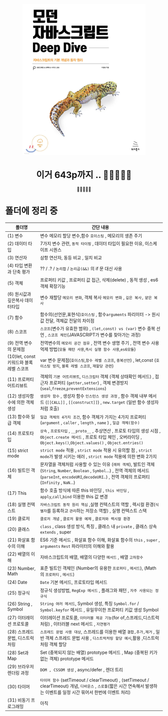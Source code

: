 <center>

![image](./image/12.png)<br />

이거 643p까지
..
🎯💡🔥📌✅
=======
🎯💡🔥📌✅

</center>

# 폴더에 정리 중

| 폴더명                                   | 간단 내용                                                                                                                                                                                                                |
| ---------------------------------------- | ------------------------------------------------------------------------------------------------------------------------------------------------------------------------------------------------------------------------ |
| (1) 변수                                 | 변수 메모리 할당 변수,함수 `호이스팅` , 메모리의 생존 주기                                                                                                                                                               |
| (2) 데이터 타입                          | 7가지 변수 관련, `동적 타이핑` , 데이터 타입이 필요한 이유, 이스케이프 시퀀스                                                                                                                                            |
| (3) 연산자                               | 삼항 연산자, 동등 비교 , 일치 비교                                                                                                                                                                                       |
| (4) 타입 변환과 단축 평가                | ?? / .? / `논리합` / `논리곱(&&)` 의 if 문 대신 사용                                                                                                                                                                     |
| (5) 객체                                 | 프로퍼티 키값 , 프로퍼티 값 접근, 삭제(delete) , 동적 생성 , es6 객체 확장기능                                                                                                                                           |
| (6) 원시값과 깊은복사 데이터타입         | 변수 재할당 `메모리 변화`, 객체 복사 `메모리 변화` , `깊은 복사,` `얕은 복사`                                                                                                                                            |
| (7) 함수                                 | 함수의(선언문,표현식)`호이스팅` , 함수`arguments` 파리미터 -> 원시값 전달, 객체값 전달의 차이점                                                                                                                          |
| (8) 스코프                               | `스코프`(변수가 유효한 범위) , `(let,const) vs (var)` 변수 중복 선언 , `스코프 체인`(JAVASCRIPT가 변수를 찾아가는 과정)                                                                                                  |
| (9) 전역 변수의 문제점                   | 전역변수의 `메모리 공간 점유` , 전역 변수 생명 주기 , 전역 변수 사용억제 방법(`모듈 패턴 사용`,`즉시 실행 함수 사용`,`es6모듈`)                                                                                          |
| (10)let, const 키워드와 블록 레벨 스코프 | var 변수 문제점(`호이스팅`,`함수 레벨 스코프`, `중복선언`) , let,const (`호이스팅 방지`, `블록 레벨 스코프`, `재할당 관련`)                                                                                              |
| (11) 프로퍼티 어트리뷰트                 | 객체의 `기본 어트리뷰트`, `디스크립터` 객체 (객체 상태확인 메서드) , 접근자 프로퍼티 (`getter,setter`) , 객체 변경방지 (`seal`,`freeze`,`preventExtensions`)                                                             |
| (12) 생성자함수에 의한 객체 생성         | `생성자 함수` , 생성자 함수 `인스턴스 생성 과정` , 함수 객체 내부 메서드 (`[[CALL]]` , `[[construct]]`) , `new.target` (일반 함수 생성자처럼 호출)                                                                       |
| (13) 함수와 일급 객체                    | `일급 객체의 4가지 조건`, 함수 객체가 가지는 4가지 프로퍼티(`argument` , `caller` , `length` , `name` ) , `일급 객체(함수) `                                                                                             |
| (14) 프로토타입                          | `상속` , `프로토타입` , `__proto__` , 추상연산 , 프로토 타입의 생성 시점 , `Object.create 메서드` , 프로토 타입 체인 , 오버라이딩 , `Object.keys()`,`Object.values()` , `Object.entries()`                               |
| (15) strict mode                         | `strict mode` 적용 , `strict mode` 적용 시 유의할 점 , `strict mode`가 발생 시키는 에러 , `strict mode` 적용에 의한 변화 2가지                                                                                           |
| (16) 빌트인 객체                         | 문자열을 객체처럼 사용할 수 있는 이유 (`래퍼 객체`), 발트인 객체 (`String`, `Number`, `Boolean` , `Symbol`...) , 전역 객체의 메서드(`parseInt`, `encodeURI`,`decodeURI`..) , 전역 객체의 프로퍼티(`Infinity` , `NaN`...) |
| (17) This                                | 함수 호출 방식에 따른 this 바인딩 , `this 바인딩` , `apply`,`call`,`bind` 이용한 this 값 변경                                                                                                                            |
| (18) 실행 컨텍스트                       | `자바스크립트 동작 원리 핵심` ,실행 컨텍스트의 역할 , 렉시컬 환경(`식별자`를 등록하고 `관리`하는 저장소 역할) , 실행 컨텍스트 스택                                                                                       |
| (19) 클로저                              | `클로저 개념` , `클로저 활용 예제` , `클로저와 렉시컬 환경`                                                                                                                                                              |
| (20) 클래스                              | `class` , class 생성 방식, 특징 , 클래스 내 `private` , 클래스 상속 `extends` , super                                                                                                                                    |
| (21) 화살표 함수의 이해                  | ES6 기준 메서드 , 화살표 함수 이해, 화살표 함수의 `this` , `super` , `arguments` `Rest` 파라미터의 이해와 활용                                                                                                           |
| (22) 배열의 이해                         | 자바스크립트의 배열, 배열의 다양한 `메서드` , 배열 `고차함수`                                                                                                                                                            |
| (23) Number, Math                        | 표준 빌트인 객체인 (Number의 유용한 `프로퍼티` , `메서드`), (Math 의 `프로퍼티` , `메서드`)                                                                                                                              |
| (24) Date                                | `Date` 기본 메서드, 프로토타입 메서드                                                                                                                                                                                    |
| (25) 정규식                              | 정규식 생성방법, `RegExp 메서드` , 플래그와 패턴 , `자주 사용되는 정규식`                                                                                                                                                |
| (26) String , Symbol                     | `String 여러 메서드`, Symbol 생성, 특징 `Symbol.for` / `Symbol.keyfor` 메서드 , 유일무이한 프로퍼티 키값 생성 Symbol                                                                                                     |
| (27) 이터레이션 프로토콜                 | 이터레이션 프로토콜, `이터러블 제공 기능`(for of,스프레드,디스트럭처링) , 이터러블 next 메서드 , `지연평가`                                                                                                              |
| (28) 스프레드 문법, 디스트럭처링         | `스프레드 문법 사용 대상`, 스프레드를 이용한 배열 `결합,추가,제거` , 일반 객체 스프레드 문법 사용 , `디스트럭처링 할당 예시`,활용 ,디스트럭처링 객체 할당                                                                |
| (28) Set과 Map                           | Set (중복되지 않는 배열) prototype 메서드 , Map (중복된 키가 없는 객체) prototype 메서드                                                                                                                                 |
| (29) 브라우저 렌더링 과정                | `DOM , CSSOM 생성` , async/defer , 렌더 트리                                                                                                                                                                             |
| (30) 타이머                              | `타이머 함수` (setTimeout / clearTimeout) , (setTimeout / clearTimeout) 개념, `디바운스` , `스로틀`(짧은 시간 연속해서 발생하는 이벤트를 일정 시간 묶어서 한번에 이벤트 처리)                                            |
| (31) 비동기 프로그래밍                   | 아직                                                                                                                                                                                                                     |
